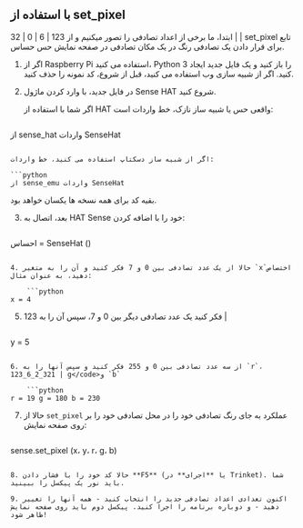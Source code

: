 ## با استفاده از set_pixel

ابتدا، ما برخی از اعداد تصادفی را تصور میکنیم و از 123 | 6 | 0 | 32 | | set_pixel</code> تابع برای قرار دادن یک تصادفی رنگ در یک مکان تصادفی در صفحه نمایش حس حساس.

1. اگر از Raspberry Pi استفاده می کنید، Python 3 را باز کنید و یک فایل جدید ایجاد کنید. اگر از شبیه سازی وب استفاده می کنید، قبل از شروع، کد نمونه را حذف کنید.

2. در فایل جدید، با وارد کردن ماژول Sense HAT شروع کنید.
    
    اگر شما با استفاده از HAT واقعی حس یا شبیه ساز نازک، خط واردات است:
    
    ```python
از sense_hat واردات SenseHat
```

اگر از شبیه ساز دسکتاپ استفاده می کنید، خط واردات:

```python
از sense_emu واردات SenseHat
```

بقیه کد برای همه نسخه ها یکسان خواهد بود.

3. بعد، اتصال به HAT Sense خود را با اضافه کردن:
    
    ```python
احساس = SenseHat ()
```

4. حالا از یک عدد تصادفی بین 0 و 7 فکر کنید و آن را به متغیر `x`اختصاص دهید، به عنوان مثال:
    
    ```python
x = 4
```

5. فکر کنید یک عدد تصادفی دیگر بین 0 و 7، سپس آن را به 123 |
    
    ```python
y = 5
```

6. از سه عدد تصادفی بین 0 و 255 فکر کنید و سپس آنها را به `r`، 123_6_2_321 | g</code>و `b`
    
    ```python
r = 19 g = 180 b = 230
```

7. حالا از `set_pixel` عملکرد به جای رنگ تصادفی خود را در محل تصادفی خود را بر روی صفحه نمایش:
    
    ```python
sense.set_pixel (x، y، r، g، b)
```

8. حالا کد خود را با فشار دادن **F5** (یا **اجرای** در Trinket). شما باید نور یک پیکسل را ببینید.

9. اکنون تعدادی اعداد تصادفی جدید را انتخاب کنید - همه آنها را تغییر دهید - و دوباره برنامه را اجرا کنید. پیکسل دوم باید روی صفحه نمایش ظاهر شود!